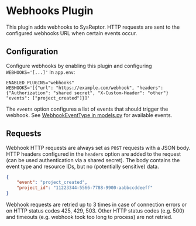 # Webhooks Plugin

This plugin adds webhooks to SysReptor. HTTP requests are sent to the configured webhooks URL when certain events occur.

## Configuration
Configure webhooks by enabling this plugin and configuring `WEBHOOKS='[...]'` in `app.env`:

```shell
ENABLED_PLUGINS="webhooks"
WEBHOOKS='[{"url": "https://example.com/webhook", "headers": {"Authorization": "shared secret", "X-Custom-Header": "other"} "events": ["project_created"]}]'
```

The `events` option configures a list of events that should trigger the webhook. See [WebhookEventType in models.py](./models.py) for available events.


## Requests
Webhook HTTP requests are always set as `POST` requests with a JSON body. 
HTTP headers configured in the `headers` option are added to the request (can be used authentication via a shared secret).
The body contains the event type and resource IDs, but no (potentially sensitive) data.

```json
{
    "event": "project_created",
    "project_id": "11223344-5566-7788-9900-aabbccddeeff"
}
```

Webhook requests are retried up to 3 times in case of connection errors or on HTTP status codes 425, 429, 503.
Other HTTP status codes (e.g. 500) and timeouts (e.g. webhook took too long to process) are not retried.
